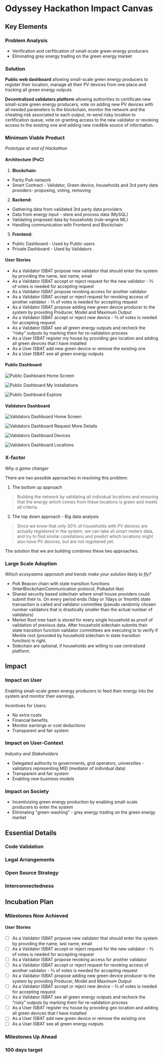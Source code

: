 # Odyssey Hackathon Impact Canvas

## Key Elements

### Problem Analysis
* Verification and cerfitication of small-scale green energy producers
* Eliminating grey energy trading on the green energy market

### Solution
**Public web dashboard** allowing small-scale green energy producers to register their location, manage all their PV devices from one place and tracking all green energy outputs.

**Decentralized validators platform** allowing authorities to certificate new small-scale green energy producers, vote on adding new PV devices with all needed parameters to the blockchain, monitor the network and the cheating risk associated to each output, re-send risky location to certification queue, vote on granting access to the new validator or revoking access to the existing one and adding new credible source of information.


### Minimum Viable Product 
_Prototype at end of Hackathon_

#### Architecture (PoC)

1. **Blockchain:**
* Parity PoA network
* Smart Contract - Validator, Green device, households and 3rd party data providers- proposing, voting, removing

2. **Backend:**
* Gathering data from validated 3rd party data providers 
* Data from energy input - store and process data (MySQL)
* Validating proposed data by households (rule-engine ML)
* Handling communication with Frontend and Blockchain

3. **Frontend:**
* Public Dashboard - Used by Public users
* Private Dashboard - Used by Validators

#### User Stories
* As a Validator ISBAT propose new validator that should enter the system by providing the name, last name, email 
* As a Validator ISBAT accept or reject request for the new validator - ⅔ of votes is needed for accepting request
* As a Validator ISBAT propose revoking access for another validator
* As a Validator ISBAT accept or reject request for revoking access of another validator - ⅔ of votes is needed for accepting request
* As a Validator ISBAT propose adding new green device producer to the system by providing Producer, Model and Maximum Output
* As a Validator ISBAT accept or reject new device - ⅔ of votes is needed for accepting request
* As a Validator ISBAT see all green energy outputs and recheck the “risky” outputs by marking them for re-validation process 
* As a User ISBAT register my house by providing geo location and adding all green devices that I have installed 
* As a User ISBAT add new green device or remove the existing one
* As a User ISBAT see all green energy outputs

#### Public Dashboard 

![Public Dashboard Home Screen](/screenshots/1_Home.png)

![Public Dashboard My Installations](/screenshots/2_MyInstallations.png)

![Public Dashboard Explore](/screenshots/3_Explore.png)

#### Validators Dashboard 

![Validators Dashboard Home Screen](/screenshots/1_AllRequests.png)

![Validators Dashboard Request More Details](/screenshots/1.1_MoreDetails.png)

![Validators Dashboard Devices](/screenshots/2_Devices.png)

![Validators Dashboard Locations](/screenshots/3_Locations.png)

### X-factor 
_Why a game changer_

There are two possible approaches in resolving this problem:
1. The bottom up approach 
> Building the network by validating all individual locations and ensuring that the energy which comes from these locations is green and meets all criteria.


2. The top down approach - Big data analysis 
> Since we know that only 30% of households with PV devices are actually registered in the system, we can take all smart meters data, and try to find similar corellations and predict which locations might also have PV devices, but are not registered yet.

The solution that we are building combines these two approaches.

### Large Scale Adoption 
_Which ecosystems approach and trends make your solution likely to fly?_

* PoA Beacon chain with state transition functions (InterBlockchainCommunication protocol, Polkadot like)
* Shared security based sidechain where small house providers could submit their tx. On every period ends (1day or 7days or 1month) state transaction is called and validator committee (pseudo randomly chosen number validators that is drastically smaller than the actual number of validators)
* Merkel Root tree hash is stored for every single household as proof of validation of previous data. After household sidechain submits their state transition function validator committees are executing tx to verify if Merkle root (provided by household sidechain in state transition function) is right.
* Sidechain are optional, if households are willing to use centralized platform.

## Impact

### Impact on User
Enabling small-scale green energy producers to feed their energy into the system and monitor their earnings.

Incentives for Users:
* No extra costs
* Financial benefits
* Monitor earnings or cost deductions 
* Transparent and fair system

### Impact on User-Context 
_Industry and Stakeholders_
* Delegated authority to governments, grid operators, universities - validators representing MID (mediator of individual data)
* Transparent and fair system
* Enabling new business models 

### Impact on Society 
* Incentivizing green energy production by enabling small-scale producers to enter the system
* Eliminating "green-washing" - grey energy trading on the green energy market

## Essential Details

### Code Validation

### Legal Arrangements

### Open Source Strategy

### Interconnectedness

## Incubation Plan 

### Milestones Now Achieved 

#### User Stories
- [ ] As a Validator ISBAT propose new validator that should enter the system by providing the name, last name, email 
- [ ] As a Validator ISBAT accept or reject request for the new validator - ⅔ of votes is needed for accepting request
- [ ] As a Validator ISBAT propose revoking access for another validator
- [ ] As a Validator ISBAT accept or reject request for revoking access of another validator - ⅔ of votes is needed for accepting request
- [ ] As a Validator ISBAT propose adding new green device producer to the system by providing Producer, Model and Maximum Output
- [ ] As a Validator ISBAT accept or reject new device - ⅔ of votes is needed for accepting request
- [ ] As a Validator ISBAT see all green energy outputs and recheck the “risky” outputs by marking them for re-validation process 
- [ ] As a User ISBAT register my house by providing geo location and adding all green devices that I have installed 
- [ ] As a User ISBAT add new green device or remove the existing one
- [ ] As a User ISBAT see all green energy outputs

### Milestones Up Ahead 

### 100 days target

